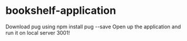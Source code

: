 # bookshelf-application

Download pug using npm install pug --save 
Open up the application and run it on local server 3001!
